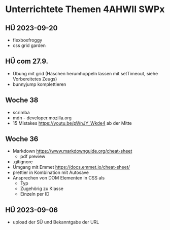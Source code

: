 # Unterrichtete Themen 4AHWII SWPx

## HÜ 2023-09-20

-   flexboxfroggy
-   css grid garden

## HÜ com 27.9.

-   Übung mit grid (Häschen herumhoppeln lassen mit setTimeout, siehe
    Vorbereitetes Zeugs)
-   bunnyjump komplettieren

## Woche 38

-   scrimba
-   mdn - developer.mozilla.org
-   15 Mistakes https://youtu.be/pWnJY_Wkde4 ab der Mitte

## Woche 36

-   Markdown https://www.markdownguide.org/cheat-sheet
    -   pdf preview
-   .gitignore
-   Umgang mit Emmet https://docs.emmet.io/cheat-sheet/
-   prettier in Kombination mit Autosave
-   Ansprechen von DOM Elementen in CSS als
    -   Typ
    -   Zugehörig zu Klasse
    -   Einzeln per ID

## HÜ 2023-09-06

-   upload der SÜ und Bekanntgabe der URL

